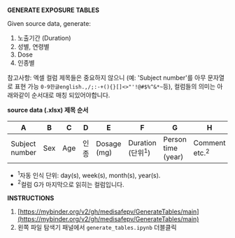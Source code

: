 **GENERATE EXPOSURE TABLES**

Given source data, generate:

1. 노출기간 (Duration)
2. 성별, 연령별 
3. Dose 
4. 인종별

참고사항: 엑셀 컬럼 제목들은 중요하지 않으니 (예: 'Subject number'를 아무 문자열로 표현 가능 `0-9한글english.,/;:-+(){}[]<>"'!@#$%^&*~`등), 컬럼들의 의미는 아래와같이 순서대로 매칭 되있어야합니다.

**source data (.xlsx) 제목 순서**

| A              | B   | C   | D    | E      | F        | G                  | H |
|----------------|-----|-----|------|--------|----------|--------------------|---|
| Subject number | Sex | Age | 인종 | Dosage (mg) | Duration (단위$^{1}$) | Person time (year) |  Comment etc.$^{2}$ |

* $^{1}$자동 인식 단위: day(s), week(s), month(s), year(s).
* $^{2}$컬럼 G가 마지막으로 읽히는 컬럼입니다.

**INSTRUCTIONS**

1. [https://mybinder.org/v2/gh/medisafepv/GenerateTables/main](https://mybinder.org/v2/gh/medisafepv/GenerateTables/main)
2. 왼쪽 파일 탐색기 패널에서 `generate_tables.ipynb` 더블클릭